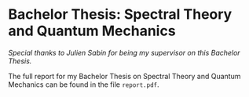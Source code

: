 # Bachelor Thesis: Spectral Theory and Quantum Mechanics

_Special thanks to Julien Sabin for being my supervisor on this Bachelor Thesis._

The full report for my Bachelor Thesis on Spectral Theory and Quantum Mechanics can be found in the file `report.pdf`.

